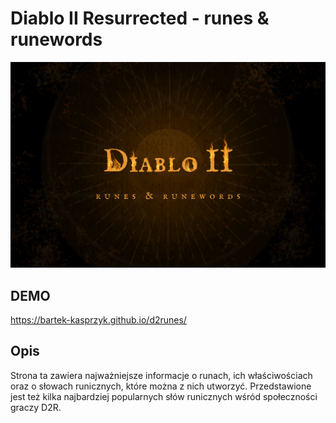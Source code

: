 # Diablo II Resurrected - runes & runewords

![logo Diablo](/images/shareCropped.png)

## DEMO

https://bartek-kasprzyk.github.io/d2runes/

## Opis

Strona ta zawiera najważniejsze informacje o runach, ich właściwościach oraz o słowach runicznych, które można z nich utworzyć. Przedstawione jest też kilka najbardziej popularnych słów runicznych wśród społeczności graczy D2R.
